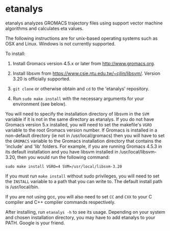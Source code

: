 # etanalys
etanalys analyzes GROMACS trajectory files using support vector machine algorithms and calculates eta values.

The following instructions are for unix-based operating systems such as OSX and Linux. Windows is not currently supported.

To install:

1. Install Gromacs version 4.5.x or later from http://www.gromacs.org.

2. Install libsvm from https://www.csie.ntu.edu.tw/~cjlin/libsvm/. Version 3.20 is officially supported. 

3. `git clone` or otherwise obtain and `cd` to the 'etanalys' repository.

3. Run `sudo make install` with the necessary arguments for your environment (see below).

You will need to specify the installation directory of libsvm in the `SVM` variable if it is not in the same directory as etanalys. If you do not have Gromacs version 5.x installed, you will need to set the makefile's `VGRO` variable to the root Gromacs version number. If Gromacs is installed in a non-default directory (ie not in /usr/local/gromacs) then you will have to set the `GROMACS` variable to the Gromacs installation directory that contains the 'include' and 'lib' folders. For example, if you are running Gromacs 4.5.3 in its default installation and you have libsvm installed in /usr/local/libsvm-3.20, then you would run the following command:

`sudo make install VGRO=4 SVM=/usr/local/libsvm-3.20`

If you must run `make install` without sudo privileges, you will need to set the `INSTALL` variable to a path that you can write to. The default install path is /usr/local/bin.

If you are not using gcc, you will also need to set `CC` and `CXX` to your C compiler and C++ compiler commands respectively.

After installing, run `etanalys -h` to see its usage. Depending on your system and chosen installation directory, you may have to add etanalys to your PATH. Google is your friend.